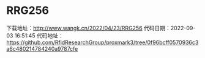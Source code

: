 # RRG256
下载地址：http://www.wangk.cn/2022/04/23/RRG256
代码日期：2022-09-03 16:51:45
代码地址：https://github.com/RfidResearchGroup/proxmark3/tree/0f96bcff0570936c3a6c480214784240a9787cfe
